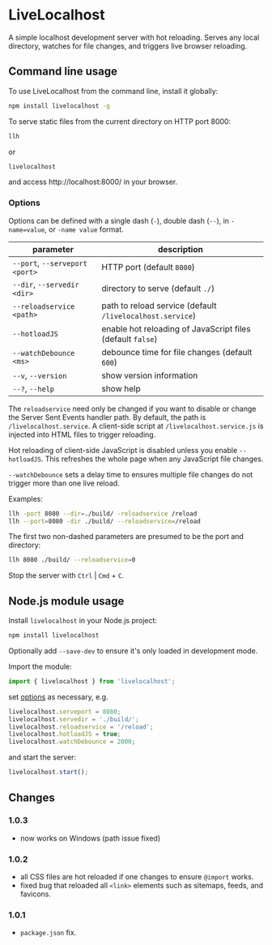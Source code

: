 # LiveLocalhost

A simple localhost development server with hot reloading. Serves any local directory, watches for file changes, and triggers live browser reloading.


## Command line usage

To use LiveLocalhost from the command line, install it globally:

```bash
npm install livelocalhost -g
```

To serve static files from the current directory on HTTP port 8000:

```bash
llh
```

or

```bash
livelocalhost
```

and access http://localhost:8000/ in your browser.


### Options

Options can be defined with a single dash (`-`), double dash (`--`), in `-name=value`, or `-name value` format.

|parameter|description|
|-|-|
|`--port`, `--serveport <port>`| HTTP port (default `8000`) |
|`--dir`,  `--servedir <dir>`  | directory to serve (default `./`) |
|`--reloadservice <path>`      | path to reload service (default `/livelocalhost.service`) |
|`--hotloadJS`                 | enable hot reloading of JavaScript files (default `false`) |
|`--watchDebounce <ms>`        | debounce time for file changes (default `600`) |
|`--v`, `--version`            | show version information |
|`--?`, `--help`               | show help |


The `reloadservice` need only be changed if you want to disable or change the Server Sent Events handler path. By default, the path is `/livelocalhost.service`. A client-side script at `/livelocalhost.service.js` is injected into HTML files to trigger reloading.

Hot reloading of client-side JavaScript is disabled unless you enable `--hotloadJS`. This refreshes the whole page when any JavaScript file changes.

`--watchDebounce` sets a delay time to ensures multiple file changes do not trigger more than one live reload.

Examples:

```bash
llh -port 8080 --dir=./build/ -reloadservice /reload
llh --port=8080 -dir ./build/ --reloadservice=/reload
```

The first two non-dashed parameters are presumed to be the port and directory:

```bash
llh 8080 ./build/ --reloadservice=0
```

Stop the server with `Ctrl` | `Cmd` + `C`.


## Node.js module usage

Install `livelocalhost` in your Node.js project:

```bash
npm install livelocalhost
```

Optionally add `--save-dev` to ensure it's only loaded in development mode.

Import the module:

```js
import { livelocalhost } from 'livelocalhost';
```

set [options](#options) as necessary, e.g.

```js
livelocalhost.serveport = 8080;
livelocalhost.servedir = './build/';
livelocalhost.reloadservice = '/reload';
livelocalhost.hotloadJS = true;
livelocalhost.watchDebounce = 2000;
```

and start the server:

```js
livelocalhost.start();
```


## Changes

### 1.0.3

* now works on Windows (path issue fixed)

### 1.0.2

* all CSS files are hot reloaded if one changes to ensure `@import` works.
* fixed bug that reloaded all `<link>` elements such as sitemaps, feeds, and favicons.

### 1.0.1

* `package.json` fix.
